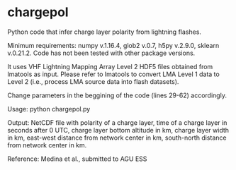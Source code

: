 # chargepol

Python code that infer charge layer polarity from lightning flashes.

Minimum requirements: numpy v.1.16.4, glob2 v.0.7, h5py v.2.9.0, sklearn v.0.21.2. Code has not been tested with other package versions.

It uses VHF Lightning Mapping Array Level 2 HDF5 files obtained from lmatools as input. Please refer to lmatools to convert LMA Level 1 data to Level 2 (i.e., process LMA source data into flash datasets).

Change parameters in the beggining of the code (lines 29-62) accordingly. 

Usage: python chargepol.py

Output: NetCDF file with polarity of a charge layer, time of a charge layer in seconds after 0 UTC, charge layer bottom altitude in km, charge layer width in km, east-west distance from network center in km, south-north distance from network center in km.

Reference: Medina et al., submitted to AGU ESS
